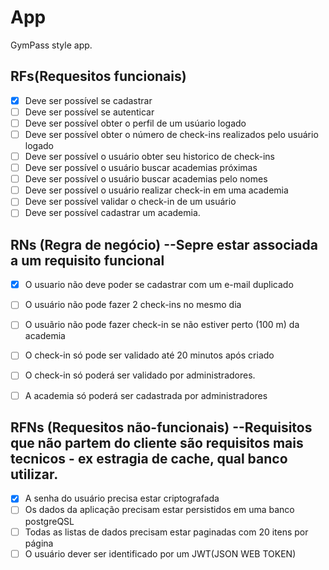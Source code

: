 # App


GymPass style app.

## RFs(Requesitos funcionais)

- [x] Deve ser possível se cadastrar
- [ ] Deve ser possível se autenticar
- [ ] Deve ser possível obter o perfil de um usúario logado
- [ ] Deve ser possível obter o número de check-ins realizados pelo usuário logado
- [ ] Deve ser possível o usuário obter seu historico de check-ins
- [ ] Deve ser possível o usuário buscar academias próximas
- [ ] Deve ser possível o usuário buscar academias pelo nomes
- [ ] Deve ser possível o usuário realizar check-in em uma academia
- [ ] Deve ser possível validar o check-in de um usuário
- [ ] Deve ser possível cadastrar um academia.

## RNs (Regra de negócio) --Sepre estar associada a um requisito funcional

- [x] O usuario não deve poder se cadastrar com um e-mail duplicado
- [ ] O usuário não pode fazer 2 check-ins no mesmo dia
- [ ] O usuãrio não pode fazer check-in se não estiver perto (100 m) da academia
- [ ] O check-in só pode ser validado até 20 minutos após criado
- [ ] O check-in só poderá ser validado por administradores.
- [ ] A academia só poderá ser cadastrada por administradores



## RFNs (Requesitos não-funcionais) --Requisitos que não partem do cliente são requisitos mais tecnicos - ex estragia de cache, qual banco utilizar.

- [x] A senha do usuário precisa estar criptografada
- [ ] Os dados da aplicação precisam estar persistidos em uma banco postgreQSL
- [ ] Todas as listas de dados precisam estar paginadas com 20 itens por página
- [ ] O usuário dever ser identificado por um JWT(JSON WEB TOKEN)
